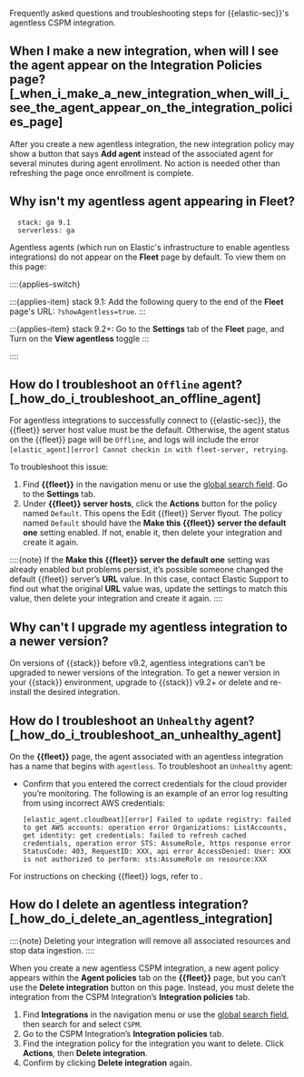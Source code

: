 Frequently asked questions and troubleshooting steps for {{elastic-sec}}'s agentless CSPM integration.


## When I make a new integration, when will I see the agent appear on the Integration Policies page? [_when_i_make_a_new_integration_when_will_i_see_the_agent_appear_on_the_integration_policies_page]

After you create a new agentless integration, the new integration policy may show a button that says **Add agent** instead of the associated agent for several minutes during agent enrollment. No action is needed other than refreshing the page once enrollment is complete.

## Why isn't my agentless agent appearing in Fleet?

```{applies_to}
  stack: ga 9.1
  serverless: ga
```

Agentless agents (which run on Elastic's infrastructure to enable agentless integrations) do not appear on the **Fleet** page by default. To view them on this page:


::::{applies-switch}

:::{applies-item} stack 9.1:
Add the following query to the end of the **Fleet** page's URL: `?showAgentless=true`. 
:::

:::{applies-item} stack 9.2+:
Go to the **Settings** tab of the **Fleet** page, and  Turn on the **View agentless** toggle
:::

::::


## How do I troubleshoot an `Offline` agent? [_how_do_i_troubleshoot_an_offline_agent]

For agentless integrations to successfully connect to {{elastic-sec}}, the {{fleet}} server host value must be the default. Otherwise, the agent status on the {{fleet}} page will be `Offline`, and logs will include the error `[elastic_agent][error] Cannot checkin in with fleet-server, retrying`.

To troubleshoot this issue:

1. Find **{{fleet}}** in the navigation menu or use the [global search field](/explore-analyze/find-and-organize/find-apps-and-objects.md). Go to the **Settings** tab.
2. Under **{{fleet}} server hosts**, click the **Actions** button for the policy named `Default`. This opens the Edit {{fleet}} Server flyout. The policy named `Default` should have the **Make this {{fleet}} server the default one** setting enabled. If not, enable it, then delete your integration and create it again.

::::{note}
If the **Make this {{fleet}} server the default one** setting was already enabled but problems persist, it’s possible someone changed the default {{fleet}} server’s **URL** value. In this case, contact Elastic Support to find out what the original **URL** value was, update the settings to match this value, then delete your integration and create it again.
::::

## Why can't I upgrade my agentless integration to a newer version?

On versions of {{stack}} before v9.2, agentless integrations can't be upgraded to newer versions of the integration. To get a newer version in your {{stack}} environment, upgrade to {{stack}} v9.2+ or delete and re-install the desired integration.


## How do I troubleshoot an `Unhealthy` agent? [_how_do_i_troubleshoot_an_unhealthy_agent]

On the **{{fleet}}** page, the agent associated with an agentless integration has a name that begins with `agentless`. To troubleshoot an `Unhealthy` agent:

* Confirm that you entered the correct credentials for the cloud provider you’re monitoring. The following is an example of an error log resulting from using incorrect AWS credentials:

    ```
    [elastic_agent.cloudbeat][error] Failed to update registry: failed to get AWS accounts: operation error Organizations: ListAccounts, get identity: get credentials: failed to refresh cached credentials, operation error STS: AssumeRole, https response error StatusCode: 403, RequestID: XXX, api error AccessDenied: User: XXX is not authorized to perform: sts:AssumeRole on resource:XXX
    ```


For instructions on checking {{fleet}} logs, refer to [](/troubleshoot/ingest/fleet/common-problems.md).


## How do I delete an agentless integration? [_how_do_i_delete_an_agentless_integration]

::::{note}
Deleting your integration will remove all associated resources and stop data ingestion.
::::


When you create a new agentless CSPM integration, a new agent policy appears within the **Agent policies** tab on the **{{fleet}}** page, but you can’t use the **Delete integration** button on this page. Instead, you must delete the integration from the CSPM Integration’s **Integration policies** tab.

1. Find **Integrations** in the navigation menu or use the [global search field](/explore-analyze/find-and-organize/find-apps-and-objects.md), then search for and select `CSPM`.
2. Go to the CSPM Integration’s **Integration policies** tab.
3. Find the integration policy for the integration you want to delete. Click **Actions**, then **Delete integration**.
4. Confirm by clicking **Delete integration** again.
